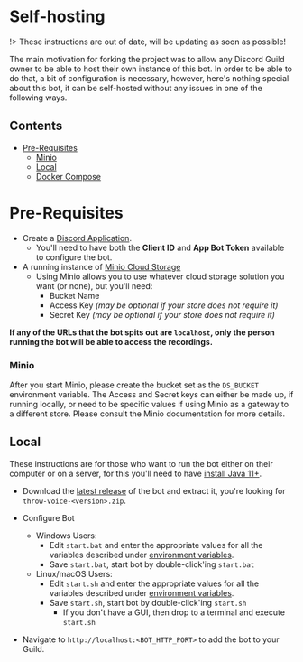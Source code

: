 # Self-hosting

!> These instructions are out of date, will be updating as soon as possible!

The main motivation for forking the project was to allow any Discord Guild owner to be able to host their own instance
of this bot. In order to be able to do that, a bit of configuration is necessary, however, here's nothing special about
this bot, it can be self-hosted without any issues in one of the following ways.

<!-- START doctoc generated TOC please keep comment here to allow auto update -->
<!-- DON'T EDIT THIS SECTION, INSTEAD RE-RUN doctoc TO UPDATE -->
## Contents

- [Pre-Requisites](#pre-requisites)
    - [Minio](#minio)
  - [Local](#local)
  - [Docker Compose](#docker-compose)

<!-- END doctoc generated TOC please keep comment here to allow auto update -->

# Pre-Requisites

- Create a [Discord Application](https://discordapp.com/developers/application).
  - You'll need to have both the **Client ID** and **App Bot Token** available to configure the bot.
- A running instance of [Minio Cloud Storage](https://www.minio.io/)
  - Using Minio allows you to use whatever cloud storage solution you want (or none), but you'll need:
    - Bucket Name
    - Access Key _(may be optional if your store does not require it)_
    - Secret Key _(may be optional if your store does not require it)_

**If any of the URLs that the bot spits out are `localhost`, only the person running the bot will be able to access the recordings.**

### Minio

After you start Minio, please create the bucket set as the `DS_BUCKET` environment variable. The Access and Secret keys
can either be made up, if running locally, or need to be specific values if using Minio as a gateway to a different store.
Please consult the Minio documentation for more details.

## Local

These instructions are for those who want to run the bot either on their computer or on a server, for this you'll need to
have [install Java 11+](https://adoptopenjdk.net/).

- Download the [latest release](https://github.com/guacamoledragon/throw-voice/releases) of the bot and extract it,
  you're looking for `throw-voice-<version>.zip`.

- Configure Bot
  - Windows Users:
    - Edit `start.bat` and enter the appropriate values for all the variables described under [environment variables](environment-variables.md).
    - Save `start.bat`, start bot by double-click'ing `start.bat`
  - Linux/macOS Users:
    - Edit `start.sh` and enter the appropriate values for all the variables described under [environment variables](environment-variables.md).
    - Save `start.sh`, start bot by double-click'ing `start.sh`
      - If you don't have a GUI, then drop to a terminal and execute `start.sh`

- Navigate to `http://localhost:<BOT_HTTP_PORT>` to add the bot to your Guild. 
